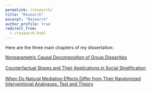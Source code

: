 ```yaml
---
permalink: /research/
title: "Research"
excerpt: "Research"
author_profile: true
redirect_from: 
  - /research.html
---
```

Here are the three main chapters of my dissertation: 

<a href="https://arxiv.org/abs/2306.16591" target="_blank">Nonparametric Causal Decomposition of Group Disparities</a> <br><br>
<a href="https://arxiv.org/abs/2401.07000" target="_blank">Counterfactual Slopes and Their Applications in Social Stratification</a> <br><br>
<a href="https://arxiv.org/abs/2407.02671" target="_blank">When Do Natural Mediation Effects Differ from Their Randomized Interventional Analogues: Test and Theory</a> 
